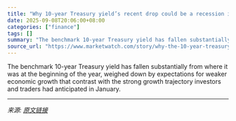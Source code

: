 ```yaml
---
title: "Why 10-year Treasury yield’s recent drop could be a recession indicator"
date: 2025-09-08T20:06:00+08:00
categories: ["finance"]
tags: []
summary: "The benchmark 10-year Treasury yield has fallen substantially from where it was at the beginning of the year, weighed down by expectations for weaker economic growth that contrast with the strong grow"
source_url: "https://www.marketwatch.com/story/why-the-10-year-treasury-yield-is-falling-toward-its-lowest-levels-of-the-year-9863119e?mod=mw_rss_topstories"
---
```


The benchmark 10-year Treasury yield has fallen substantially from where it was at the beginning of the year, weighed down by expectations for weaker economic growth that contrast with the strong growth trajectory investors and traders had anticipated in January.

---

*来源: [原文链接](https://www.marketwatch.com/story/why-the-10-year-treasury-yield-is-falling-toward-its-lowest-levels-of-the-year-9863119e?mod=mw_rss_topstories)*
